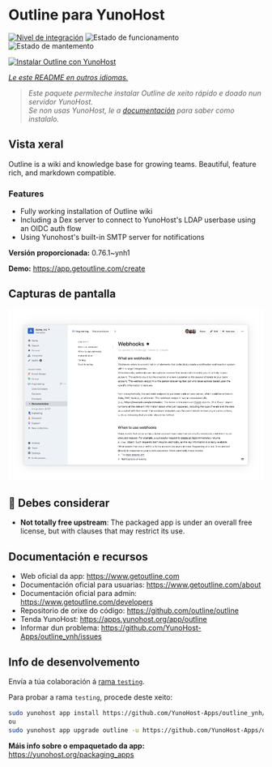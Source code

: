 <!--
NOTA: Este README foi creado automáticamente por <https://github.com/YunoHost/apps/tree/master/tools/readme_generator>
NON debe editarse manualmente.
-->

# Outline para YunoHost

[![Nivel de integración](https://dash.yunohost.org/integration/outline.svg)](https://dash.yunohost.org/appci/app/outline) ![Estado de funcionamento](https://ci-apps.yunohost.org/ci/badges/outline.status.svg) ![Estado de mantemento](https://ci-apps.yunohost.org/ci/badges/outline.maintain.svg)

[![Instalar Outline con YunoHost](https://install-app.yunohost.org/install-with-yunohost.svg)](https://install-app.yunohost.org/?app=outline)

*[Le este README en outros idiomas.](./ALL_README.md)*

> *Este paquete permíteche instalar Outline de xeito rápido e doado nun servidor YunoHost.*  
> *Se non usas YunoHost, le a [documentación](https://yunohost.org/install) para saber como instalalo.*

## Vista xeral

Outline is a wiki and knowledge base for growing teams. Beautiful, feature rich, and markdown compatible.

### Features

- Fully working installation of Outline wiki
- Including a Dex server to connect to YunoHost's LDAP userbase using an OIDC auth flow
- Using Yunohost's built-in SMTP server for notifications


**Versión proporcionada:** 0.76.1~ynh1

**Demo:** <https://app.getoutline.com/create>

## Capturas de pantalla

![Captura de pantalla de Outline](./doc/screenshots/screenshot.png)

## :red_circle: Debes considerar

- **Not totally free upstream**: The packaged app is under an overall free license, but with clauses that may restrict its use.

## Documentación e recursos

- Web oficial da app: <https://www.getoutline.com>
- Documentación oficial para usuarias: <https://www.getoutline.com/about>
- Documentación oficial para admin: <https://www.getoutline.com/developers>
- Repositorio de orixe do código: <https://github.com/outline/outline>
- Tenda YunoHost: <https://apps.yunohost.org/app/outline>
- Informar dun problema: <https://github.com/YunoHost-Apps/outline_ynh/issues>

## Info de desenvolvemento

Envía a túa colaboración á [rama `testing`](https://github.com/YunoHost-Apps/outline_ynh/tree/testing).

Para probar a rama `testing`, procede deste xeito:

```bash
sudo yunohost app install https://github.com/YunoHost-Apps/outline_ynh/tree/testing --debug
ou
sudo yunohost app upgrade outline -u https://github.com/YunoHost-Apps/outline_ynh/tree/testing --debug
```

**Máis info sobre o empaquetado da app:** <https://yunohost.org/packaging_apps>
